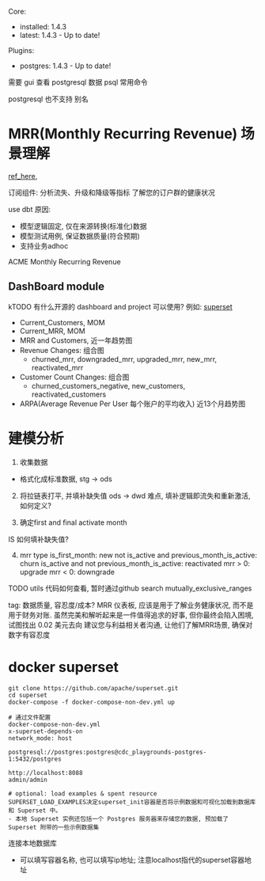Core:
  - installed: 1.4.3
  - latest:    1.4.3 - Up to date!

Plugins:
  - postgres: 1.4.3 - Up to date!


需要 gui 查看 postgresql 数据
psql 常用命令

postgresql 也不支持 别名



# MRR(Monthly Recurring Revenue) 场景理解
[ref_here](https://blog.getdbt.com/modeling-subscription-revenue/),


订阅组件: 
分析流失、升级和降级等指标
了解您的订户群的健康状况

use dbt 原因:
- 模型逻辑固定, 仅在来源转换(标准化)数据
- 模型测试用例, 保证数据质量(符合预期)
- 支持业务adhoc


ACME Monthly Recurring Revenue

## DashBoard module


kTODO 
有什么开源的 dashboard and project 可以使用? 例如: [superset](https://superset.incubator.apache.org/)


- Current_Customers, MOM
- Current_MRR, MOM
- MRR and Customers, 近一年趋势图
- Revenue Changes: 组合图
    - churned_mrr, downgraded_mrr, upgraded_mrr, new_mrr, reactivated_mrr
- Customer Count Changes: 组合图
    - churned_customers_negative, new_customers, reactivated_customers
- ARPA(Average Revenue Per User 每个账户的平均收入) 近13个月趋势图



# 建模分析

1. 收集数据
- 格式化成标准数据, stg -> ods

2. 将拉链表打平, 并填补缺失值
ods -> dwd
难点, 填补逻辑即流失和重新激活, 如何定义?

3. 确定first and final activate month

IS 如何填补缺失值?


4. mrr type
is_first_month: new
not is_active and previous_month_is_active: churn
is_active and not previous_month_is_active: reactivated
mrr > 0: upgrade
mrr < 0: downgrade


TODO utils 代码如何查看, 暂时通过github search mutually_exclusive_ranges

tag: 数据质量, 容忍度/成本?
MRR 仪表板, 应该是用于了解业务健康状况, 而不是用于财务对账. 
虽然完美和解听起来是一件值得追求的好事, 但你最终会陷入困境, 试图找出 0.02 美元去向
建议您与利益相关者沟通, 让他们了解MRR场景, 确保对数字有容忍度




# docker superset 
```shell
git clone https://github.com/apache/superset.git
cd superset
docker-compose -f docker-compose-non-dev.yml up

# 通过文件配置
docker-compose-non-dev.yml
x-superset-depends-on
network_mode: host

postgresql://postgres:postgres@cdc_playgrounds-postgres-1:5432/postgres

http://localhost:8088
admin/admin

# optional: load examples & spent resource
SUPERSET_LOAD_EXAMPLES决定superset_init容器是否将示例数据和可视化加载到数据库和 Superset 中。
- 本地 Superset 实例还包括一个 Postgres 服务器来存储您的数据, 预加载了 Superset 附带的一些示例数据集

```

连接本地数据库
- 可以填写容器名称, 也可以填写ip地址; 注意localhost指代的superset容器地址

